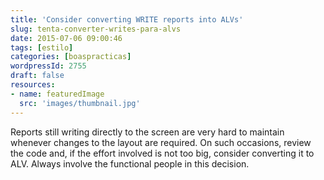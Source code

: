 ```yaml
---
title: 'Consider converting WRITE reports into ALVs'
slug: tenta-converter-writes-para-alvs
date: 2015-07-06 09:00:46
tags: [estilo]
categories: [boaspracticas]
wordpressId: 2755
draft: false
resources:
- name: featuredImage
  src: 'images/thumbnail.jpg'
---
```

Reports still writing directly to the screen are very hard to maintain whenever changes to the layout are required. On such occasions, review the code and, if the effort involved is not too big, consider converting it to ALV. Always involve the functional people in this decision.
